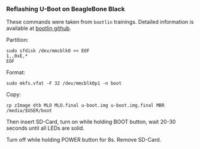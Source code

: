 ### Reflashing U-Boot on BeagleBone Black

These commands were taken from `bootlin` trainings. Detailed
information is available at [bootlin github][1].

Partition:
```
sudo sfdisk /dev/mmcblk0 << EOF
1,,0xE,*
EOF
```
Format:
```
sudo mkfs.vfat -F 32 /dev/mmcblk0p1 -n boot
```
Copy:
```
cp zImage dtb MLO MLO.final u-boot.img u-boot.img.final MBR /media/$USER/boot
```

Then insert SD-Card, turn on while holding BOOT button, wait 20-30 seconds 
until all LEDs are solid. 

Turn off while holding POWER button for 8s. Remove SD-Card.


[1]: https://github.com/bootlin/training-materials/tree/master/lab-data/common/bootloader/beaglebone-black